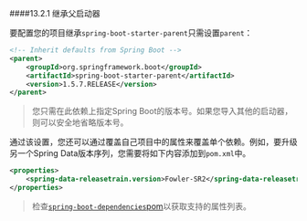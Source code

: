####13.2.1 继承父启动器

要配置您的项目继承`spring-boot-starter-parent`只需设置`parent`：

```xml
<!-- Inherit defaults from Spring Boot -->
<parent>
    <groupId>org.springframework.boot</groupId>
    <artifactId>spring-boot-starter-parent</artifactId>
    <version>1.5.7.RELEASE</version>
</parent>
```

>您只需在此依赖上指定Spring Boot的版本号。如果您导入其他的启动器，则可以安全地省略版本号。

通过该设置，您还可以通过覆盖自己项目中的属性来覆盖单个依赖。例如，要升级另一个Spring Data版本序列，您需要将如下内容添加到`pom.xml`中。

```xml
<properties>
    <spring-data-releasetrain.version>Fowler-SR2</spring-data-releasetrain.version>
</properties>
```

>检查[`spring-boot-dependencies`pom](https://github.com/spring-projects/spring-boot/tree/v1.5.7.RELEASE/spring-boot-dependencies/pom.xml)以获取支持的属性列表。
